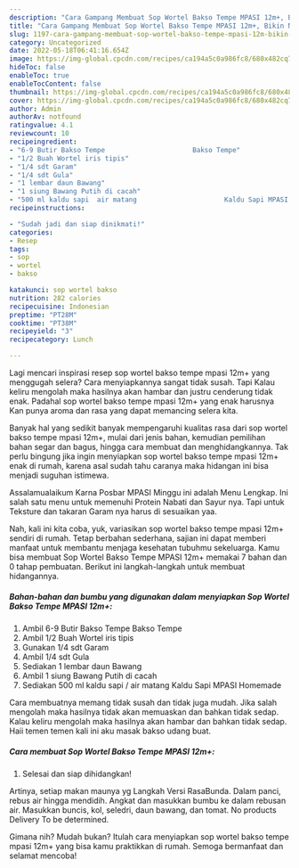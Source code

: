 ```yaml
---
description: "Cara Gampang Membuat Sop Wortel Bakso Tempe MPASI 12m+, Bikin Ngiler"
title: "Cara Gampang Membuat Sop Wortel Bakso Tempe MPASI 12m+, Bikin Ngiler"
slug: 1197-cara-gampang-membuat-sop-wortel-bakso-tempe-mpasi-12m-bikin-ngiler
category: Uncategorized
date: 2022-05-18T06:41:16.654Z
image: https://img-global.cpcdn.com/recipes/ca194a5c0a986fc8/680x482cq70/sop-wortel-bakso-tempe-mpasi-12m-foto-resep-utama.jpg
hideToc: false
enableToc: true
enableTocContent: false
thumbnail: https://img-global.cpcdn.com/recipes/ca194a5c0a986fc8/680x482cq70/sop-wortel-bakso-tempe-mpasi-12m-foto-resep-utama.jpg
cover: https://img-global.cpcdn.com/recipes/ca194a5c0a986fc8/680x482cq70/sop-wortel-bakso-tempe-mpasi-12m-foto-resep-utama.jpg
author: Admin
authorAv: notfound
ratingvalue: 4.1
reviewcount: 10
recipeingredient:
- "6-9 Butir Bakso Tempe                      Bakso Tempe"
- "1/2 Buah Wortel iris tipis"
- "1/4 sdt Garam"
- "1/4 sdt Gula"
- "1 lembar daun Bawang"
- "1 siung Bawang Putih di cacah"
- "500 ml kaldu sapi  air matang                      Kaldu Sapi MPASI Homemade"
recipeinstructions:

- "Sudah jadi dan siap dinikmati!"
categories:
- Resep
tags:
- sop
- wortel
- bakso

katakunci: sop wortel bakso 
nutrition: 282 calories
recipecuisine: Indonesian
preptime: "PT28M"
cooktime: "PT38M"
recipeyield: "3"
recipecategory: Lunch

---
```



Lagi mencari inspirasi resep sop wortel bakso tempe mpasi 12m+ yang menggugah selera? Cara menyiapkannya sangat tidak susah. Tapi Kalau keliru mengolah maka hasilnya akan hambar dan justru cenderung tidak enak. Padahal sop wortel bakso tempe mpasi 12m+ yang enak harusnya Kan punya aroma dan rasa yang dapat memancing selera kita.


Banyak hal yang sedikit banyak mempengaruhi kualitas rasa dari sop wortel bakso tempe mpasi 12m+, mulai dari jenis bahan, kemudian pemilihan bahan segar dan bagus, hingga cara membuat dan menghidangkannya. Tak perlu bingung jika ingin menyiapkan sop wortel bakso tempe mpasi 12m+ enak di rumah, karena asal sudah tahu caranya maka hidangan ini bisa menjadi suguhan istimewa.

Assalamualaikum Karna Posbar MPASI Minggu ini adalah Menu Lengkap. Ini salah satu menu untuk memenuhi Protein Nabati dan Sayur nya. Tapi untuk Teksture dan takaran Garam nya harus di sesuaikan yaa.


Nah, kali ini kita coba, yuk, variasikan sop wortel bakso tempe mpasi 12m+ sendiri di rumah. Tetap berbahan sederhana, sajian ini dapat memberi manfaat untuk membantu menjaga kesehatan tubuhmu sekeluarga. Kamu bisa membuat Sop Wortel Bakso Tempe MPASI 12m+ memakai 7 bahan dan 0 tahap pembuatan. Berikut ini langkah-langkah untuk membuat hidangannya.

<!--inarticleads1-->

##### Bahan-bahan dan bumbu yang digunakan dalam menyiapkan Sop Wortel Bakso Tempe MPASI 12m+:

1. Ambil 6-9 Butir Bakso Tempe                      Bakso Tempe
1. Ambil 1/2 Buah Wortel iris tipis
1. Gunakan 1/4 sdt Garam
1. Ambil 1/4 sdt Gula
1. Sediakan 1 lembar daun Bawang
1. Ambil 1 siung Bawang Putih di cacah
1. Sediakan 500 ml kaldu sapi / air matang                      Kaldu Sapi MPASI Homemade


Cara membuatnya memang tidak susah dan tidak juga mudah. Jika salah mengolah maka hasilnya tidak akan memuaskan dan bahkan tidak sedap. Kalau keliru mengolah maka hasilnya akan hambar dan bahkan tidak sedap. Haii temen temen kali ini aku masak bakso udang buat. 

<!--inarticleads2-->

##### Cara membuat Sop Wortel Bakso Tempe MPASI 12m+:


1. Selesai dan siap dihidangkan!

Artinya, setiap makan maunya yg Langkah Versi RasaBunda. Dalam panci, rebus air hingga mendidih. Angkat dan masukkan bumbu ke dalam rebusan air. Masukkan buncis, kol, seledri, daun bawang, dan tomat. No products Delivery To be determined. 

Gimana nih? Mudah bukan? Itulah cara menyiapkan sop wortel bakso tempe mpasi 12m+ yang bisa kamu praktikkan di rumah. Semoga bermanfaat dan selamat mencoba!
